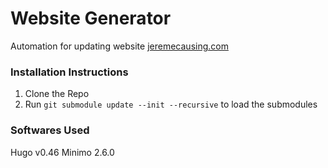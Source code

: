 # Website Generator

Automation for updating website [jeremecausing.com](http://jeremecausing.com)

### Installation Instructions

1. Clone the Repo
2. Run `git submodule update --init --recursive` to load the submodules


### Softwares Used
Hugo v0.46
Minimo 2.6.0

